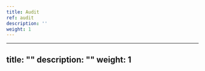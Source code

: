 ```yaml
---
title: Audit
ref: audit
description: ''
weight: 1
---
```

---
title: ""
description: ""
weight: 1
---